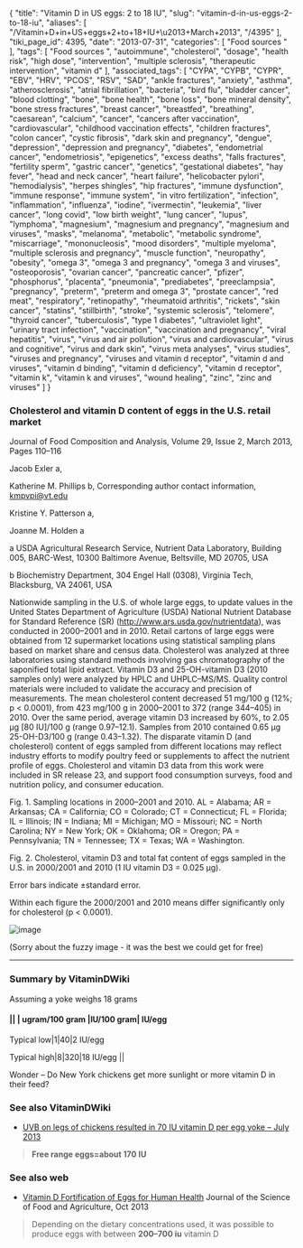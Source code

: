{
    "title": "Vitamin D in US eggs: 2 to 18 IU",
    "slug": "vitamin-d-in-us-eggs-2-to-18-iu",
    "aliases": [
        "/Vitamin+D+in+US+eggs+2+to+18+IU+\u2013+March+2013",
        "/4395"
    ],
    "tiki_page_id": 4395,
    "date": "2013-07-31",
    "categories": [
        "Food sources "
    ],
    "tags": [
        "Food sources ",
        "autoimmune",
        "cholesterol",
        "dosage",
        "health risk",
        "high dose",
        "intervention",
        "multiple sclerosis",
        "therapeutic intervention",
        "vitamin d"
    ],
    "associated_tags": [
        "CYPA",
        "CYPB",
        "CYPR",
        "EBV",
        "HRV",
        "PCOS",
        "RSV",
        "SAD",
        "ankle fractures",
        "anxiety",
        "asthma",
        "atherosclerosis",
        "atrial fibrillation",
        "bacteria",
        "bird flu",
        "bladder cancer",
        "blood clotting",
        "bone",
        "bone health",
        "bone loss",
        "bone mineral density",
        "bone stress fractures",
        "breast cancer",
        "breastfed",
        "breathing",
        "caesarean",
        "calcium",
        "cancer",
        "cancers after vaccination",
        "cardiovascular",
        "childhood vaccination effects",
        "children fractures",
        "colon cancer",
        "cystic fibrosis",
        "dark skin and pregnancy",
        "dengue",
        "depression",
        "depression and pregnancy",
        "diabetes",
        "endometrial cancer",
        "endometriosis",
        "epigenetics",
        "excess deaths",
        "falls fractures",
        "fertility sperm",
        "gastric cancer",
        "genetics",
        "gestational diabetes",
        "hay fever",
        "head and neck cancer",
        "heart failure",
        "helicobacter pylori",
        "hemodialysis",
        "herpes shingles",
        "hip fractures",
        "immune dysfunction",
        "immune response",
        "immune system",
        "in vitro fertilization",
        "infection",
        "inflammation",
        "influenza",
        "iodine",
        "ivermectin",
        "leukemia",
        "liver cancer",
        "long covid",
        "low birth weight",
        "lung cancer",
        "lupus",
        "lymphoma",
        "magnesium",
        "magnesium and pregnancy",
        "magnesium and viruses",
        "masks",
        "melanoma",
        "metabolic",
        "metabolic syndrome",
        "miscarriage",
        "mononucleosis",
        "mood disorders",
        "multiple myeloma",
        "multiple sclerosis and pregnancy",
        "muscle function",
        "neuropathy",
        "obesity",
        "omega 3",
        "omega 3 and pregnancy",
        "omega 3 and viruses",
        "osteoporosis",
        "ovarian cancer",
        "pancreatic cancer",
        "pfizer",
        "phosphorus",
        "placenta",
        "pneumonia",
        "prediabetes",
        "preeclampsia",
        "pregnancy",
        "preterm",
        "preterm and omega 3",
        "prostate cancer",
        "red meat",
        "respiratory",
        "retinopathy",
        "rheumatoid arthritis",
        "rickets",
        "skin cancer",
        "statins",
        "stillbirth",
        "stroke",
        "systemic sclerosis",
        "telomere",
        "thyroid cancer",
        "tuberculosis",
        "type 1 diabetes",
        "ultraviolet light",
        "urinary tract infection",
        "vaccination",
        "vaccination and pregnancy",
        "viral hepatitis",
        "virus",
        "virus and air pollution",
        "virus and cardiovascular",
        "virus and cognitive",
        "virus and dark skin",
        "virus meta analyses",
        "virus studies",
        "viruses and pregnancy",
        "viruses and vitamin d receptor",
        "vitamin d and viruses",
        "vitamin d binding",
        "vitamin d deficiency",
        "vitamin d receptor",
        "vitamin k",
        "vitamin k and viruses",
        "wound healing",
        "zinc",
        "zinc and viruses"
    ]
}


### Cholesterol and vitamin D content of eggs in the U.S. retail market

Journal of Food Composition and Analysis, Volume 29, Issue 2, March 2013, Pages 110–116

Jacob Exler a,

Katherine M. Phillips b, Corresponding author contact information, kmpvpi@vt.edu

Kristine Y. Patterson a,

Joanne M. Holden a

a USDA Agricultural Research Service, Nutrient Data Laboratory, Building 005, BARC-West, 10300 Baltimore Avenue, Beltsville, MD 20705, USA

b Biochemistry Department, 304 Engel Hall (0308), Virginia Tech, Blacksburg, VA 24061, USA

Nationwide sampling in the U.S. of whole large eggs, to update values in the United States Department of Agriculture (USDA) National Nutrient Database for Standard Reference (SR) (http://www.ars.usda.gov/nutrientdata), was conducted in 2000–2001 and in 2010. Retail cartons of large eggs were obtained from 12 supermarket locations using statistical sampling plans based on market share and census data. Cholesterol was analyzed at three laboratories using standard methods involving gas chromatography of the saponified total lipid extract. Vitamin D3 and 25-OH-vitamin D3 (2010 samples only) were analyzed by HPLC and UHPLC–MS/MS. Quality control materials were included to validate the accuracy and precision of measurements. The mean cholesterol content decreased 51 mg/100 g (12%; p < 0.0001), from 423 mg/100 g in 2000–2001 to 372 (range 344–405) in 2010. Over the same period, average vitamin D3 increased by 60%, to 2.05 μg <span>[80 IU]</span>/100 g (range 0.97–12.1). Samples from 2010 contained 0.65 μg 25-OH-D3/100 g (range 0.43–1.32). The disparate vitamin D (and cholesterol) content of eggs sampled from different locations may reflect industry efforts to modify poultry feed or supplements to affect the nutrient profile of eggs. Cholesterol and vitamin D3 data from this work were included in SR release 23, and support food consumption surveys, food and nutrition policy, and consumer education.

Fig. 1. Sampling locations in 2000–2001 and 2010. AL = Alabama; AR = Arkansas; CA = California; CO = Colorado; CT = Connecticut; FL = Florida; IL = Illinois; IN = Indiana; MI = Michigan; MO = Missouri; NC = North Carolina; NY = New York; OK = Oklahoma; OR = Oregon; PA = Pennsylvania; TN = Tennessee; TX = Texas; WA = Washington.

Fig. 2. Cholesterol, vitamin D3 and total fat content of eggs sampled in the U.S. in 2000/2001 and 2010 (1 IU vitamin D3 = 0.025 μg). 

Error bars indicate ±standard error. 

Within each figure the 2000/2001 and 2010 means differ significantly only for cholesterol (p < 0.0001).

<img src="https://d378j1rmrlek7x.cloudfront.net/attachments/jpeg/egg-us.jpg" alt="image">

(Sorry about the fuzzy image - it was the best we could get for free)

---

### Summary by VitaminDWiki

Assuming a yoke weighs 18 grams

#### || | ugram/100 gram |IU/100 gram| IU/egg

Typical low|1|40|2 IU/egg

Typical high|8|320|18 IU/egg  ||

Wonder – Do New York chickens get more sunlight or more vitamin D in their feed?

### See also VitaminDWiki

* [UVB on legs of chickens resulted in 70 IU vitamin D per egg yoke – July 2013](/posts/uvb-on-legs-of-chickens-resulted-in-70-iu-vitamin-d-per-egg-yoke)

>  **Free range eggs=about 170 IU** 

### See also web

* [Vitamin D Fortification of Eggs for Human Health](http://onlinelibrary.wiley.com/doi/10.1002/jsfa.6425/abstract)  Journal of the Science of Food and Agriculture, Oct 2013

> Depending on the dietary concentrations used, it was possible to produce eggs with between  **200–700 iu**  vitamin D